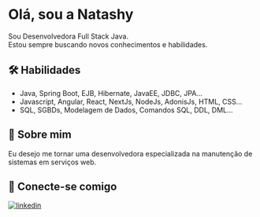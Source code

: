 # Olá, sou a Natashy

Sou Desenvolvedora Full Stack Java.  
Estou sempre buscando novos conhecimentos e habilidades.


## 🛠 Habilidades
- Java, Spring Boot, EJB, Hibernate, JavaEE, JDBC, JPA...
- Javascript, Angular, React, NextJs, NodeJs, AdonisJs, HTML, CSS...
- SQL, SGBDs, Modelagem de Dados, Comandos SQL, DDL, DML...


## 🚀 Sobre mim
Eu desejo me tornar uma desenvolvedora especializada na manutenção de sistemas em serviços web.


## 🔗 Conecte-se comigo

[![linkedin](https://img.shields.io/badge/linkedin-000?style=for-the-badge&logo=linkedin&logoColor=f10ac7)](https://www.linkedin.com/natashy/)

